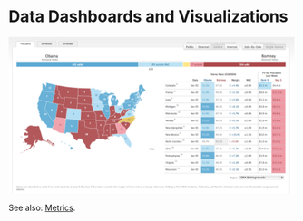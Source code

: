 # Data Dashboards and Visualizations

![](/img/notes/dataviz/election-map.png)

See also: [Metrics]().
